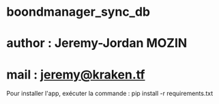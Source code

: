 # boondmanager_sync_db
# author : Jeremy-Jordan MOZIN
# mail : jeremy@kraken.tf

Pour installer l'app, exécuter la commande : pip install -r requirements.txt